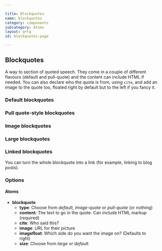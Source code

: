 ```yaml
---

title: Blockquotes
name: blockquotes
category: components
subcategory: Atoms
layout: q+tq
id: blockquotes-page

---
```


## Blockquotes

A way to section of quoted speech. They come in a couple of different flavours (default and pull-quote) and the content can include HTML if needed. You can also declare who the quote is from, using `cite`, and add an image to the quote too, floated right by default but to the left if you fancy it.

### Default blockquotes

<script>
component("blockquote", { "content": "<p>Through being involved with University of York cycling club I have discovered almost every village, every landmark, every hill, every Yorkshire oddity within a 30-mile radius of York.</p>"});
</script>
<script>
component("blockquote", { "content": "<p>Through being involved with University of York cycling club I have discovered almost every village, every landmark, every hill, every Yorkshire oddity within a 30-mile radius of York.</p>", "cite": "<p>Madeline, PhD student.</p>"});
</script>
<script>
component("blockquote", { "content": "<p>Through being involved with University of York cycling club I have discovered almost every village, every landmark, every hill, every Yorkshire oddity within a 30-mile radius of York.</p>", "cite": "<p>Madeline, PhD student.</p>", "image": "../media/madeline-250px.jpg"});
</script>
<script>
component("blockquote", { "content": "<p>Through being involved with University of York cycling club I have discovered almost every village, every landmark, every hill, every Yorkshire oddity within a 30-mile radius of York.</p>", "cite": "<p>Madeline, PhD student.</p>", "image": "../media/madeline-250px.jpg", "imagefloat":"left"});
</script>

### Pull quote-style blockquotes

<script>
component("blockquote", { "type": "pull-quote", "content": "<p>Through being involved with University of York cycling club I have discovered almost every village, every landmark, every hill, every Yorkshire oddity within a 30-mile radius of York.</p>"});
</script>
<script>
component("blockquote", { "type": "pull-quote", "content": "<p>Through being involved with University of York cycling club I have discovered almost every village, every landmark, every hill, every Yorkshire oddity within a 30-mile radius of York. </p>", "cite":"<p>Madeline, PhD student. </p>"});
</script>

### Image blockquotes

<script>
component("blockquote", { "type": "image-quote", "content": "<p>Through being involved with University of York cycling club I have discovered almost every village, every landmark, every hill, every Yorkshire oddity within a 30-mile radius of York.</p>"});
</script>
<script>
component("blockquote", { "type": "image-quote", "content": "<p>Through being involved with University of York cycling club I have discovered almost every village, every landmark, every hill, every Yorkshire oddity within a 30-mile radius of York.</p>", "cite": "<p>Madeline, PhD student.</p>"});
</script>
<script>
component("blockquote", { "type": "image-quote", "content": "<p>Through being involved with University of York cycling club I have discovered almost every village, every landmark, every hill, every Yorkshire oddity within a 30-mile radius of York.</p><p>I’ve drunk tea by the riverside at Knaresborough, I’ve eaten chips on the Filey seafront, I’ve watched gliders take off Sutton Bank and I’ve seen the monks wondering the grounds of Ampleforth.</p>", "cite": "<p>Madeline, PhD student. <span class=\"u-link\">Read Madeline's guest blog post</span>.</p>", "image": "../media/madeline-250px.jpg"});
</script>
<script>
component("blockquote", { "type": "image-quote", "content": "<p>Through being involved with University of York cycling club I have discovered almost every village, every landmark, every hill, every Yorkshire oddity within a 30-mile radius of York.</p><p>I’ve drunk tea by the riverside at Knaresborough, I’ve eaten chips on the Filey seafront, I’ve watched gliders take off Sutton Bank and I’ve seen the monks wondering the grounds of Ampleforth.</p>", "cite": "<p>Madeline, PhD student. <span class=\"u-link\">Read Madeline's guest blog post</span>.</p>", "image": "../media/madeline-250px.jpg", "imagefloat":"left"});
</script>

### Large blockquotes

<script>
component("blockquote", { "type": "pull-quote", "content": "<p>Through being involved with University of York cycling club I have discovered almost every village, every landmark, every hill, every Yorkshire oddity within a 30-mile radius of York.</p>", "cite":"<p>Madeline, PhD student.</p>", "size": "large"});
</script>
<script>
component("blockquote", { "type": "image-quote", "content": "<p>Through being involved with University of York cycling club I have discovered almost every village, every landmark, every hill, every Yorkshire oddity within a 30-mile radius of York.</p><p>I’ve drunk tea by the riverside at Knaresborough, I’ve eaten chips on the Filey seafront, I’ve watched gliders take off Sutton Bank and I’ve seen the monks wondering the grounds of Ampleforth.</p>", "cite": "<p>Madeline, PhD student. <span class=\"u-link\">Read Madeline's guest blog post</span>.</p>", "image": "../media/madeline-250px.jpg", "imagefloat":"left", "size": "large"});
</script>

### Linked blockquotes

You can turn the whole blockquote into a link (for example, linking to blog posts).

<script>
component("blockquote", { "type": "pull-quote", "content": "<p>Through being involved with University of York cycling club I have discovered almost every village, every landmark, every hill, every Yorkshire oddity within a 30-mile radius of York.</p><p>I’ve drunk tea by the riverside at Knaresborough, I’ve eaten chips on the Filey seafront, I’ve watched gliders take off Sutton Bank and I’ve seen the monks wondering the grounds of Ampleforth.</p>", "cite":"<p>Madeline, PhD student. <span class=\"u-link\">Read Madeline's guest blog post</span>.</p>", "link": "#"});
</script>
<script>
component("blockquote", { "type": "image-quote", "content": "<p>Through being involved with University of York cycling club I have discovered almost every village, every landmark, every hill, every Yorkshire oddity within a 30-mile radius of York.</p><p>I’ve drunk tea by the riverside at Knaresborough, I’ve eaten chips on the Filey seafront, I’ve watched gliders take off Sutton Bank and I’ve seen the monks wondering the grounds of Ampleforth.</p>", "cite": "<p>Madeline, PhD student. <span class=\"u-link\">Read Madeline's guest blog post</span>.</p>", "image": "../media/madeline-250px.jpg", "imagefloat":"left", "link": "#"});
</script>

### Options

#### Atoms

* **blockquote**
  * **type**: Choose from _default_, _image-quote_ or _pull-quote_ (or nothing)
  * **content**: The text to go in the quote. Can include HTML markup (required)
  * **cite**: Who said this?
  * **image**: URL for their picture
  * **imagefloat**: Which side do you want the image on? (Defaults to right)
  * **size**: Choose from _large_ or _default_.
